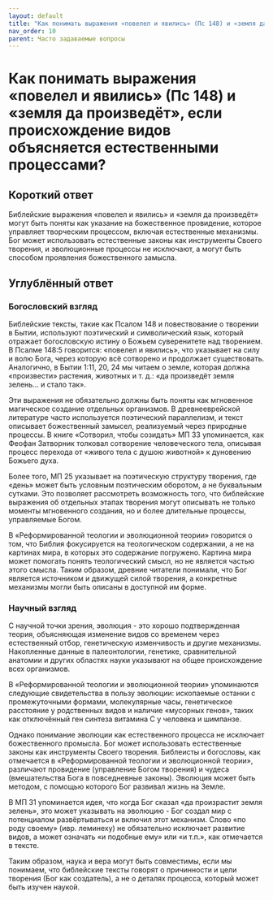 ```yaml
---
layout: default
title: "Как понимать выражения «повелел и явились» (Пс 148) и «земля да произведёт», если происхождение видов объясняется естественными процессами?"
nav_order: 10
parent: Часто задаваемые вопросы
---
```


# Как понимать выражения «повелел и явились» (Пс 148) и «земля да произведёт», если происхождение видов объясняется естественными процессами?

## Короткий ответ

Библейские выражения «повелел и явились» и «земля да произведёт» могут быть поняты как указание на божественное провидение, которое управляет творческим процессом, включая естественные механизмы. Бог может использовать естественные законы как инструменты Своего творения, и эволюционные процессы не исключают, а могут быть способом проявления божественного замысла.

## Углублённый ответ

### Богословский взгляд

Библейские тексты, такие как Псалом 148 и повествование о творении в Бытии, используют поэтический и символический язык, который отражает богословскую истину о Божьем суверенитете над творением. В Псалме 148:5 говорится: «повелел и явились», что указывает на силу и волю Бога, через которую всё сотворено и продолжает существовать. Аналогично, в Бытии 1:11, 20, 24 мы читаем о земле, которая должна «произвести» растения, животных и т. д.: «да произведёт земля зелень... и стало так».

Эти выражения не обязательно должны быть поняты как мгновенное магическое создание отдельных организмов. В древнееврейской литературе часто используется поэтический параллелизм, и текст описывает божественный замысел, реализуемый через природные процессы. В книге «Сотворил, чтобы созидать» МП 33 упоминается, как Феофан Затворник толковал сотворение человеческого тела, описывая процесс перехода от «живого тела с душою животной» к дуновению Божьего духа.

Более того, МП 25 указывает на поэтическую структуру творения, где «день» может быть условным поэтическим оборотом, а не буквальным сутками. Это позволяет рассмотреть возможность того, что библейские выражения об отдельных этапах творения могут описывать не только моменты мгновенного создания, но и более длительные процессы, управляемые Богом.

В «Реформированной теологии и эволюционной теории» говорится о том, что Библия фокусируется на теологическом содержании, а не на картинах мира, в которых это содержание погружено. Картина мира может помогать понять теологический смысл, но не является частью этого смысла. Таким образом, древние читатели понимали, что Бог является источником и движущей силой творения, а конкретные механизмы могли быть описаны в доступной им форме.

### Научный взгляд

С научной точки зрения, эволюция - это хорошо подтвержденная теория, объясняющая изменение видов со временем через естественный отбор, генетическую изменчивость и другие механизмы. Накопленные данные в палеонтологии, генетике, сравнительной анатомии и других областях науки указывают на общее происхождение всех организмов.

В «Реформированной теологии и эволюционной теории» упоминаются следующие свидетельства в пользу эволюции: ископаемые останки с промежуточными формами, молекулярные часы, генетическое расстояние у родственных видов и наличие «мусорных генов», таких как отключённый ген синтеза витамина C у человека и шимпанзе.

Однако понимание эволюции как естественного процесса не исключает божественного промысла. Бог может использовать естественные законы как инструменты Своего творения. Библеисты и богословы, как отмечается в «Реформированной теологии и эволюционной теории», различают провидение (управление Богом творения) и чудеса (вмешательства Бога в повседневные законы). Эволюция может быть методом, с помощью которого Бог развивал жизнь на Земле.

В МП 31 упоминается идея, что когда Бог сказал «да произрастит земля зелень», это может указывать на эволюцию - Бог создал мир с потенциалом развёртываться и включил этот механизм. Слово «по роду своему» (ивр. леминеху) не обязательно исключает развитие видов, а может означать «и подобные ему» или «и т.п.», как отмечается в тексте.

Таким образом, наука и вера могут быть совместимы, если мы понимаем, что библейские тексты говорят о причинности и цели творения (Бог как создатель), а не о деталях процесса, который может быть изучен наукой.
